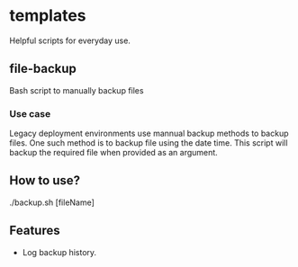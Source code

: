 # templates

Helpful scripts for everyday use.

## file-backup
Bash script to manually backup files

### Use case
Legacy deployment environments use mannual backup methods to backup files. One such method is to backup file using the date time. This script will backup the required file when provided as an argument.

## How to use?
./backup.sh [fileName]

## Features
- Log backup history.